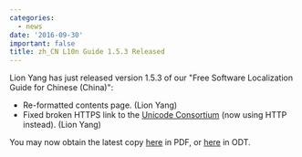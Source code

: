```yaml
---
categories:
  - news
date: '2016-09-30'
important: false
title: zh_CN L10n Guide 1.5.3 Released
---
```



Lion Yang has just released version 1.5.3 of our "Free Software Localization Guide for Chinese (China)":

- Re-formatted contents page. (Lion Yang)
- Fixed broken HTTPS link to the [Unicode Consortium](http://www.unicode.org/) (now using HTTP instead). (Lion Yang)

You may now obtain the latest copy [here](https://repo.aosc.io/misc/l10n/zh_CN_l10n_1.5.3.pdf) in PDF, or [here](https://repo.aosc.io/misc/l10n/zh_CN_l10n_1.5.3.odt) in ODT.